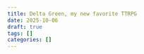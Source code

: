 ```yaml
---
title: Delta Green, my new favorite TTRPG
date: 2025-10-06
draft: true
tags: []
categories: []
---
```

